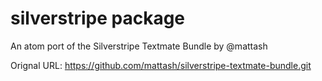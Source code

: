 # silverstripe package

An atom port of the Silverstripe Textmate Bundle by @mattash

Orignal URL: https://github.com/mattash/silverstripe-textmate-bundle.git
